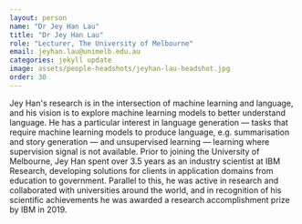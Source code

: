 ```yaml
---
layout: person
name: "Dr Jey Han Lau"
title: "Dr Jey Han Lau"
role: "Lecturer, The University of Melbourne"
email: jeyhan.lau@unimelb.edu.au
categories: jekyll update
image: assets/people-headshots/jeyhan-lau-headshot.jpg
order: 30
---
```

Jey Han's research is in the intersection of machine learning and language, and his vision is to explore machine learning models to better understand language. He has a particular interest in language generation — tasks that require machine learning models to produce language, e.g. summarisation and story generation — and unsupervised learning — learning where supervision signal is not available. Prior to joining the University of Melbourne, Jey Han spent over 3.5 years as an industry scientist at IBM Research, developing solutions for clients in application domains from education to government. Parallel to this, he was active in research and collaborated with universities around the world, and in recognition of his scientific achievements he was awarded a research accomplishment prize by IBM in 2019.

